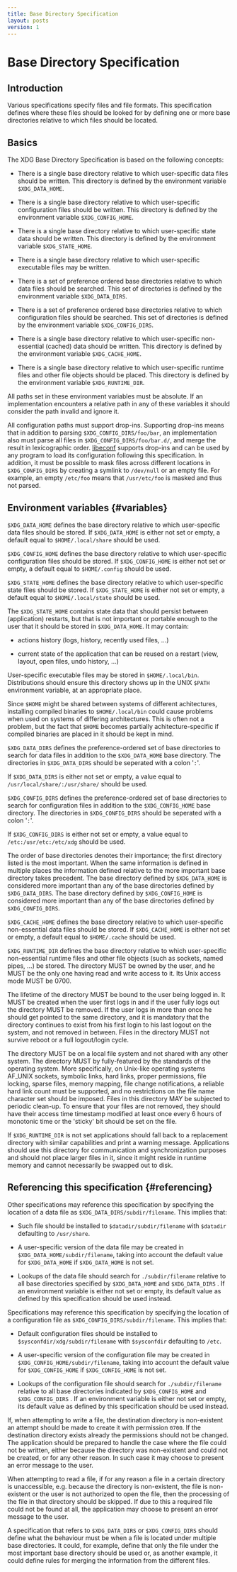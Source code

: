 ```yaml
---
title: Base Directory Specification
layout: posts
version: 1
---
```


# Base Directory Specification

## Introduction

Various specifications specify files and file formats. This
specification defines where these files should be looked for by defining
one or more base directories relative to which files should be located.

## Basics

The XDG Base Directory Specification is based on the following concepts:

-   There is a single base directory relative to which user-specific
    data files should be written. This directory is defined by the
    environment variable `$XDG_DATA_HOME`.

-   There is a single base directory relative to which user-specific
    configuration files should be written. This directory is defined by
    the environment variable `$XDG_CONFIG_HOME`.

-   There is a single base directory relative to which user-specific
    state data should be written. This directory is defined by the
    environment variable `$XDG_STATE_HOME`.

-   There is a single base directory relative to which user-specific
    executable files may be written.

-   There is a set of preference ordered base directories relative to
    which data files should be searched. This set of directories is
    defined by the environment variable `$XDG_DATA_DIRS`.

-   There is a set of preference ordered base directories relative to
    which configuration files should be searched. This set of
    directories is defined by the environment variable
    `$XDG_CONFIG_DIRS`.

-   There is a single base directory relative to which user-specific
    non-essential (cached) data should be written. This directory is
    defined by the environment variable `$XDG_CACHE_HOME`.

-   There is a single base directory relative to which user-specific
    runtime files and other file objects should be placed. This
    directory is defined by the environment variable `$XDG_RUNTIME_DIR`.

All paths set in these environment variables must be absolute. If an
implementation encounters a relative path in any of these variables it
should consider the path invalid and ignore it.

All configuration paths must support drop-ins. Supporting drop-ins means
that in addition to parsing `$XDG_CONFIG_DIRS/foo/bar`, an implementation
also must parse all files in `$XDG_CONFIG_DIRS/foo/bar.d/`, and merge the
result in lexicographic order.
[libeconf](https://github.com/openSUSE/libeconf) supports drop-ins and
can be used by any program to load its configuration following this
specification.
In addition, it must be possible to mask files across different locations
in `$XDG_CONFIG_DIRS` by creating a symlink to `/dev/null` or an empty
file. For example, an empty `/etc/foo` means that `/usr/etc/foo` is
masked and thus not parsed.

## Environment variables {#variables}

`$XDG_DATA_HOME` defines the base directory relative to which
user-specific data files should be stored. If `$XDG_DATA_HOME` is either
not set or empty, a default equal to `$HOME/.local/share` should be
used.

`$XDG_CONFIG_HOME` defines the base directory relative to which
user-specific configuration files should be stored. If
`$XDG_CONFIG_HOME` is either not set or empty, a default equal to
`$HOME/.config` should be used.

`$XDG_STATE_HOME` defines the base directory relative to which
user-specific state files should be stored. If `$XDG_STATE_HOME` is
either not set or empty, a default equal to `$HOME/.local/state` should
be used.

The `$XDG_STATE_HOME` contains state data that should persist between
(application) restarts, but that is not important or portable enough to
the user that it should be stored in `$XDG_DATA_HOME`. It may contain:

-   actions history (logs, history, recently used files, ...)

-   current state of the application that can be reused on a restart
    (view, layout, open files, undo history, ...)

User-specific executable files may be stored in `$HOME/.local/bin`.
Distributions should ensure this directory shows up in the UNIX `$PATH`
environment variable, at an appropriate place.

Since `$HOME` might be shared between systems of different achitectures,
installing compiled binaries to `$HOME/.local/bin` could cause problems
when used on systems of differing architectures. This is often not a
problem, but the fact that `$HOME` becomes partially
achitecture-specific if compiled binaries are placed in it should be
kept in mind.

`$XDG_DATA_DIRS` defines the preference-ordered set of base directories
to search for data files in addition to the `$XDG_DATA_HOME` base
directory. The directories in `$XDG_DATA_DIRS` should be seperated with
a colon '`:`'.

If `$XDG_DATA_DIRS` is either not set or empty, a value equal to
`/usr/local/share/:/usr/share/` should be used.

`$XDG_CONFIG_DIRS` defines the preference-ordered set of base
directories to search for configuration files in addition to the
`$XDG_CONFIG_HOME` base directory. The directories in `$XDG_CONFIG_DIRS`
should be seperated with a colon '`:`'.

If `$XDG_CONFIG_DIRS` is either not set or empty, a value equal to
`/etc:/usr/etc:/etc/xdg` should be used.

The order of base directories denotes their importance; the first
directory listed is the most important. When the same information is
defined in multiple places the information defined relative to the more
important base directory takes precedent. The base directory defined by
`$XDG_DATA_HOME` is considered more important than any of the base
directories defined by `$XDG_DATA_DIRS`. The base directory defined by
`$XDG_CONFIG_HOME` is considered more important than any of the base
directories defined by `$XDG_CONFIG_DIRS`.

`$XDG_CACHE_HOME` defines the base directory relative to which
user-specific non-essential data files should be stored. If
`$XDG_CACHE_HOME` is either not set or empty, a default equal to
`$HOME/.cache` should be used.

`$XDG_RUNTIME_DIR` defines the base directory relative to which
user-specific non-essential runtime files and other file objects (such
as sockets, named pipes, …) be stored. The directory MUST be
owned by the user, and he MUST be the only one having read and write
access to it. Its Unix access mode MUST be 0700.

The lifetime of the directory MUST be bound to the user being logged in.
It MUST be created when the user first logs in and if the user fully
logs out the directory MUST be removed. If the user logs in more than
once he should get pointed to the same directory, and it is mandatory
that the directory continues to exist from his first login to his last
logout on the system, and not removed in between. Files in the directory
MUST not survive reboot or a full logout/login cycle.

The directory MUST be on a local file system and not shared with any
other system. The directory MUST by fully-featured by the standards of
the operating system. More specifically, on Unix-like operating systems
AF_UNIX sockets, symbolic links, hard links, proper permissions, file
locking, sparse files, memory mapping, file change notifications, a
reliable hard link count must be supported, and no restrictions on the
file name character set should be imposed. Files in this directory MAY
be subjected to periodic clean-up. To ensure that your files are not
removed, they should have their access time timestamp modified at least
once every 6 hours of monotonic time or the 'sticky' bit should be set
on the file.

If `$XDG_RUNTIME_DIR` is not set applications should fall back to a
replacement directory with similar capabilities and print a warning
message. Applications should use this directory for communication and
synchronization purposes and should not place larger files in it, since
it might reside in runtime memory and cannot necessarily be swapped out
to disk.

## Referencing this specification {#referencing}

Other specifications may reference this specification by specifying the
location of a data file as `$XDG_DATA_DIRS/subdir/filename`. This
implies that:

-   Such file should be installed to `$datadir/subdir/filename` with
    `$datadir` defaulting to `/usr/share`.

-   A user-specific version of the data file may be created in
    `$XDG_DATA_HOME/subdir/filename`, taking into account the default
    value for `$XDG_DATA_HOME` if `$XDG_DATA_HOME` is not set.

-   Lookups of the data file should search for `./subdir/filename`
    relative to all base directories specified by `$XDG_DATA_HOME` and
    `$XDG_DATA_DIRS` . If an environment variable is either not set or
    empty, its default value as defined by this specification should be
    used instead.

Specifications may reference this specification by specifying the
location of a configuration file as `$XDG_CONFIG_DIRS/subdir/filename`.
This implies that:

-   Default configuration files should be installed to
    `$sysconfdir/xdg/subdir/filename` with `$sysconfdir` defaulting to
    `/etc`.

-   A user-specific version of the configuration file may be created in
    `$XDG_CONFIG_HOME/subdir/filename`, taking into account the default
    value for `$XDG_CONFIG_HOME` if `$XDG_CONFIG_HOME` is not set.

-   Lookups of the configuration file should search for
    `./subdir/filename` relative to all base directories indicated by
    `$XDG_CONFIG_HOME` and `$XDG_CONFIG_DIRS` . If an environment
    variable is either not set or empty, its default value as defined by
    this specification should be used instead.

If, when attempting to write a file, the destination directory is
non-existent an attempt should be made to create it with permission
`0700`. If the destination directory exists already the permissions
should not be changed. The application should be prepared to handle the
case where the file could not be written, either because the directory
was non-existent and could not be created, or for any other reason. In
such case it may choose to present an error message to the user.

When attempting to read a file, if for any reason a file in a certain
directory is unaccessible, e.g. because the directory is non-existent,
the file is non-existent or the user is not authorized to open the file,
then the processing of the file in that directory should be skipped. If
due to this a required file could not be found at all, the application
may choose to present an error message to the user.

A specification that refers to `$XDG_DATA_DIRS` or `$XDG_CONFIG_DIRS`
should define what the behaviour must be when a file is located under
multiple base directories. It could, for example, define that only the
file under the most important base directory should be used or, as
another example, it could define rules for merging the information from
the different files.
